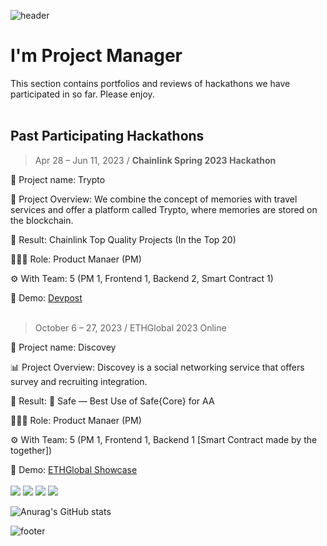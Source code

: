 ![header](https://capsule-render.vercel.app/api?type=waving&color=auto&height=300&section=header&text=Welcome&fontSize=60&animation=fadeIn&fontAlignY=38&desc=Joseph%20in%20Hackathon%20Portfolio&descAlignY=51&descAlign=62)

# I'm Project Manager
This section contains portfolios and reviews of hackathons we have participated in so far.
Please enjoy.
<br></br>
## Past Participating Hackathons
> Apr 28 – Jun 11, 2023 / **Chainlink Spring 2023 Hackathon**

  🛫 Project name: Trypto

  🛬 Project Overview: We combine the concept of memories with travel services and offer a platform called Trypto, where memories are stored on the blockchain.
  
  👑 Result: Chainlink Top Quality Projects (In the Top 20)

  👨🏼‍💻 Role: Product Manaer (PM)
  
  ⚙️ With Team: 5 (PM 1, Frontend 1, Backend 2, Smart Contract 1)

  📢 Demo: [Devpost](https://devpost.com/software/not-yet-6rw8c2)
<br></br>
> October 6 – 27, 2023 / ETHGlobal 2023 Online

  📶 Project name: Discovey

  📊 Project Overview: Discovey is a social networking service that offers survey and recruiting integration.
  
  👑 Result: 🥉 Safe — Best Use of Safe{Core} for AA

  👨🏼‍💻 Role: Product Manaer (PM)
  
  ⚙️ With Team: 5 (PM 1, Frontend 1, Backend 1 [Smart Contract made by the together])

  📢 Demo: [ETHGlobal Showcase](https://ethglobal.com/showcase/discovey-tuywc)
<br></br>
<img src="https://img.shields.io/badge/Figma-F24E1E?style=flat&logo=Figma&logoColor=white"/> <img src="https://img.shields.io/badge/Google Docs-4285F4?style=flat&logo=googledocs&logoColor=white"/>
<img src="https://img.shields.io/badge/Google Meet-00897B?style=flat&logo=googlemeet&logoColor=white"/> <img src="https://img.shields.io/badge/Notion-ffffff?style=flat&logo=notion&logoColor=black"/>

![Anurag's GitHub stats](https://github-readme-stats.vercel.app/api?username=Joseph&show_icons=true&theme=tokyonight)

![footer](https://capsule-render.vercel.app/api?type=waving&color=auto&height=90&section=footer)
